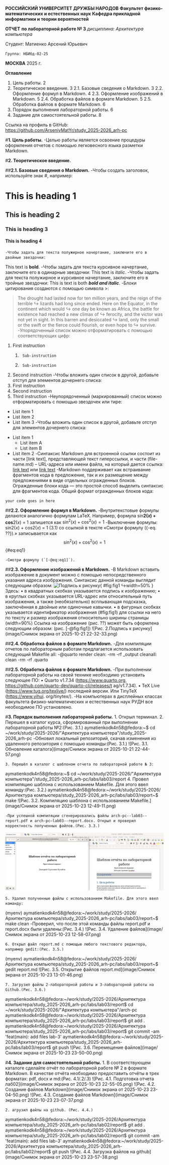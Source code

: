 **РОССИЙСКИЙ УНИВЕРСИТЕТ ДРУЖБЫ НАРОДОВ**
**Факультет физико-математических и естественных наук**
**Кафедра прикладной информатики и теории вероятностей**


**ОТЧЕТ**
**по лабораторной работе № 3**
*дисциплина:	Архитектура компьютера*


Студент: Матиенко 
Арсений Юрьевич

	Группа: НБИбд-02-25


**МОСКВА**
2025 г.


**Оглавление**
1. Цель работы.	2
2. Теоретическое введение.	3
2.1. Базовые сведения о Markdown.	3
2.2. Оформление формул в Markdown.	4
2.3. Оформление изображений в Markdown.	5
2.4. Обработка файлов в формате Markdown.	5
2.5. Обработка файлов в формате Markdown.	6
3. Порядок выполнения лабораторной работы.	6
4. Задание для самостоятельной работы.	8

Ссылка на профиль в GitHub: https://github.com/ArseniyMatYr/study_2025-2026_arh-pc


#**1. Цель работы.**
	-Целью работы является освоение процедуры оформления отчетов с помощью легковесного языка разметки Markdown.
	
	
#**2. Теоретическое введение.**

##**2.1. Базовые сведения о Markdown.**
	-Чтобы создать заголовок, используйте знак #, например:
# This is heading 1
## This is heading 2
### This is heading 3
#### This is heading 4
	-Чтобы задать для текста полужирное начертание, заключите его в двойные звездочки:
This text is **bold**.
	-Чтобы задать для текста курсивное начертание, заключите его в одинарные звездочки:
This text is *italic*.
	-Чтобы задать для текста полужирное и курсивное начертание, заключите его в тройные звездочки:
This is text is both ***bold and italic***.
	-Блоки цитирования создаются с помощью символа >:
> The drought had lasted now for ten million years, and the reign of the terrible
↪ lizards had long since ended. Here on the Equator, in the continent which would
↪ one day be known as Africa, the battle for existence had reached a new climax of
↪ ferocity, and the victor was not yet in sight. In this barren and desiccated
↪ land, only the small or the swift or the fierce could flourish, or even hope to
↪ survive.
	-Упорядоченный список можно отформатировать с помощью соответствующих цифр:
1. 	First instruction
	1. 		Sub-instruction
	1. 		Sub-instruction
1. 	Second instruction
	-Чтобы вложить один список в другой, добавьте отступ для элементов дочернего списка:
1. 	First instruction
1. 	Second instruction
1. 	Third instruction
	-Неупорядоченный (маркированный) список можно отформатировать с помощью звездочек или тире:
* List item 1
* List item 2
* List item 3
	-Чтобы вложить один список в другой, добавьте отступ для элементов дочернего списка:
- List item 1
	- List item A
	- List item B
- List item 2
	-Синтаксис Markdown для встроенной ссылки состоит из части [link text], представляющей текст гиперссылки, и части (file-name.md) – URL-адреса или имени файла, на который дается ссылка:
[link text](file-name.md)
	или
[link text](http://example.com/ "Необязательная подсказка")
	-Markdown поддерживает как встраивание фрагментов кода в предложение, так и их размещение между предложениями в виде отдельных огражденных блоков. Огражденные блоки кода — это простой способ выделить синтаксис для фрагментов кода. Общий формат огражденных блоков кода:
``` language
your code goes in here
```

##**2.2. Оформление формул в Markdown.**
	-Внутритекстовые формулы делаются аналогично формулам LaTeX. Например, формула
sin**2(𝑥) + cos**2(𝑥) = 1 запишется как
$\sin^2 (x) + \cos^2 (x) = 1$
	-Выключение формулы:
sin2(𝑥) + cos2(𝑥) = 1 (3.1)
	со ссылкой в тексте «Смотри формулу ({-eq. ??}).» записывается как
$$
\sin^2 (x) + \cos^2 (x) = 1
$$ {#eq:eq1}

	-Смотри формулу (`[-@eq:eq1]`).

##**2.3. Оформление изображений в Markdown.**
	-В Markdown вставить изображение в документ можно с помощью непосредственного
указания адреса изображения. Синтаксис данной команды выглядит следующим образом:
![Подпись к рисунку](/путь/к/изображению.jpg "Необязательная подсказка"){ #fig:fig1
	↪width=50% }
	Здесь:
	• в квадратных скобках указывается подпись к изображению;
	• в круглых скобках указывается URL-адрес или относительный путь изображения, а также (необязательно) всплывающая подсказка, заключённая в двойные или одиночные
кавычки.
	• в фигурных скобках указывается идентификатор изображения (#fig:fig1) для ссылки
на него по тексту и размер изображения относительно ширины страницы (width=90%)
Ссылка на изображение (рис. ??) может быть оформлена следующим образом:
(рис. [-@fig:fig1])
![Рис. 2.Подпись к рисунку](image/Снимок экрана от 2025-10-21 22-32-33.png)


##**2.4. Обработка файлов в формате Markdown.**
	-Для компиляции отчетов по лабораторным работам предлагается использовать следующий Makefile
all:
	-@quarto render
clean:
	-rm -rf _output
cleanall: clean
	-rm -rf .quarto
	
	
##**2.5. Обработка файлов в формате Markdown.**
	-При выполнении лабораторной работы на своей технике необходимо установить следующее ПО:
	• Quarto v1.7.34 (https://www.quarto.org, https://github.com/quarto-dev/quarto-cli/releases/t
ag/v1.7.34).
	• TeX Live (https://www.tug.org/texlive/) последней версии. Или TinyTeX (https://www.yihui.
org/tinytex/).
	-На компьютерах в дисплейных классах факультета физико-математических и естественных наук РУДН все необходимое ПО установлено.
	
	
#**3. Порядок выполнения лабораторной работы.**
	1. Открыл терминал.
	2. Перешел в каталог курса, сформированный при выполнении лабораторной работы №2:(Рис. 3.1.)
aymatienkodk4n58@fedora:~$ cd ~/work/study/2025-2026/"Архитектура компьютера"/study_2025-2026_arh-pc
	-Обновил локальный репозиторий, скачав изменения из удаленного репозитория с помощью команды:(Рис. 3.1.)
![Рис. 3.1. Обновление каталога](image/Снимок экрана от 2025-10-21 22-44-57.png)

	3. Перешёл в каталог с шаблоном отчета по лабораторной работе № 3:
aymatienkodk4n58@fedora:~$ cd ~/work/study/2025-2026/"Архитектура компьютера"/study_2025-2026_arh-pc/labs/lab03/report
	4. Провел компиляцию шаблона с использованием Makefile. Для этого ввел команду:(Рис. 3.2.)
aymatienkodk4n58@fedora:~/work/study/2025-2026/Архитектура компьютера/study_2025-2026_arh-pc/labs/lab03/report~$ make
![Рис. 3.2. Компиляцию шаблона с использованием Makefile.](image/Снимок экрана от 2025-10-23 12-49-11.png)

	-При успешной компиляции сгенерировались файлы arch-pc--lab03--report.pdf и arch-pc—lab03--report.docx. Открыл и проверил корректность полученных файлов.(Рис. 3.3.)
![Рис. 3.3. Генерация файлов arch-pc--lab03--report.pdf и arch-pc—lab03--report.docx.](image/вввв.png)

	5. Удалил полученные файлы с использованием Makefile. Для этого ввел команду:
(myenv) aymatienkodk4n58@fedora:~/work/study/2025-2026/Архитектура компьютера/study_2025-2026_arh-pc/labs/lab03/report~$ make clean
	-Проверил, что после этой команды файлы report.pdf и report.docx были удалены:(Рис. 3.4.)
![Рис. 3.4. Удаление файлов](image/Снимок экрана от 2025-10-23 12-58-07.png)
 

	6. Открыл файл report.md c помощью любого текстового редактора, например gedit:(Рис. 3.5.)
(myenv) aymatienkodk4n58@fedora:~/work/study/2025-2026/Архитектура компьютера/study_2025-2026_arh-pc/labs/lab03/report~$ gedit report.md
![Рис. 3.5. Открытие файлов report.md](image/Снимок экрана от 2025-10-23 13-01-46.png)

	7. Загрузил файлы 2-лабораторной работы и 3-лабораторной работы на Github.(Рис. 3.6.)
aymatienkodk4n58@fedora:~/work/study/2025-2026/Архитектура компьютера/study_2025-2026_arh-pc/labs/lab03/report$ cd ~/work/study/2025-2026/"Архитектура компьютера"/arch-pc
aymatienkodk4n58@fedora:~/work/study/2025-2026/Архитектура компьютера/study_2025-2026_arh-pc/labs/lab03/report$ git add .
aymatienkodk4n58@fedora:~/work/study/2025-2026/Архитектура компьютера/study_2025-2026_arh-pc/labs/lab03/report$ git commit -am 'feat(main): add files lab-3'
aymatienkodk4n58@fedora:~/work/study/2025-2026/Архитектура компьютера/study_2025-2026_arh-pc/labs/lab03/report$ git push 
![Рис. 3.6. Перемещение файлов](image/Снимок экрана от 2025-10-23 23-50-00.png)


#**4. Задание для самостоятельной работы.**
	 1. В соответствующем каталоге сделайте отчёт по лабораторной работе № 2 в формате
Markdown. В качестве отчёта необходимо предоставить отчёты в трех форматах: pdf,
docx и md:(Рис. 4.1/.2/.3)
![Рис. 4.1. Подготовка отчета лаб02](image/Снимок экрана от 2025-10-23 22-55-05.png)
![Рис. 4.2. Создание файлов Markdown](image/Снимок экрана от 2025-10-23 23-04-50.png)
![Рис. 4.3. Создание файлов Markdown](image/Снимок экрана от 2025-10-23 23-07-37.png)

	2. агрузил файлы на github. (Рис. 4.4.)
aymatienkodk4n58@fedora:~/work/study/2025-2026/Архитектура компьютера/study_2025-2026_arh-pc/labs/lab02/report$ git add .
aymatienkodk4n58@fedora:~/work/study/2025-2026/Архитектура компьютера/study_2025-2026_arh-pc/labs/lab02/report$ git commit -am 'feat(main): add files lab-3'
aymatienkodk4n58@fedora:~/work/study/2025-2026/Архитектура компьютера/study_2025-2026_arh-pc/labs/lab02/report$ git push 
![Рис. 4.4. Загрузка файлов на github](image/Снимок экрана от 2025-10-23 23-57-38.png)
